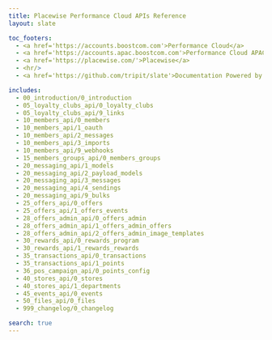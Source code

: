 ```yaml
---
title: Placewise Performance Cloud APIs Reference
layout: slate

toc_footers:
  - <a href='https://accounts.boostcom.com'>Performance Cloud</a>
  - <a href='https://accounts.apac.boostcom.com'>Performance Cloud APAC</a>
  - <a href='https://placewise.com/'>Placewise</a>
  - <hr/>
  - <a href='https://github.com/tripit/slate'>Documentation Powered by Slate</a>

includes:
  - 00_introduction/0_introduction
  - 05_loyalty_clubs_api/0_loyalty_clubs
  - 05_loyalty_clubs_api/9_links
  - 10_members_api/0_members
  - 10_members_api/1_oauth
  - 10_members_api/2_messages
  - 10_members_api/3_imports
  - 10_members_api/9_webhooks
  - 15_members_groups_api/0_members_groups
  - 20_messaging_api/1_models
  - 20_messaging_api/2_payload_models
  - 20_messaging_api/3_messages
  - 20_messaging_api/4_sendings
  - 20_messaging_api/9_bulks
  - 25_offers_api/0_offers
  - 25_offers_api/1_offers_events
  - 28_offers_admin_api/0_offers_admin
  - 28_offers_admin_api/1_offers_admin_offers
  - 28_offers_admin_api/2_offers_admin_image_templates
  - 30_rewards_api/0_rewards_program
  - 30_rewards_api/1_rewards_rewards
  - 35_transactions_api/0_transactions
  - 35_transactions_api/1_points
  - 36_pos_campaign_api/0_points_config
  - 40_stores_api/0_stores
  - 40_stores_api/1_departments
  - 45_events_api/0_events
  - 50_files_api/0_files
  - 999_changelog/0_changelog

search: true
---
```

